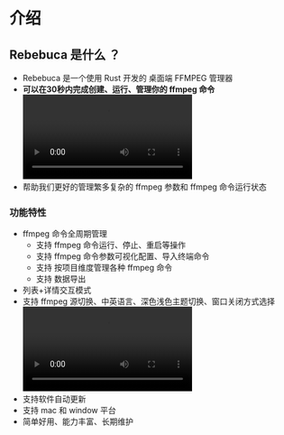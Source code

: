 # 介绍

## Rebebuca 是什么 ？

- Rebebuca 是一个使用 Rust 开发的 桌面端 FFMPEG 管理器
- **可以在30秒内完成创建、运行、管理你的 ffmpeg 命令**
<video src="/quick.mp4" controls="controls"></video>
- 帮助我们更好的管理繁多复杂的 ffmpeg 参数和 ffmpeg 命令运行状态

### 功能特性

- ffmpeg 命令全周期管理
  - 支持 ffmpeg 命令运行、停止、重启等操作
  - 支持 ffmpeg 命令参数可视化配置、导入终端命令
  - 支持 按项目维度管理各种 ffmpeg 命令
  - 支持 数据导出
- 列表+详情交互模式
- 支持 ffmpeg 源切换、中英语言、深色浅色主题切换、窗口关闭方式选择
<video src="/config.mp4" controls="controls"></video>
- 支持软件自动更新
- 支持 mac 和 window 平台
- 简单好用、能力丰富、长期维护
